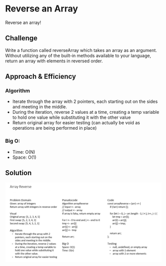# Reverse an Array
Reverse an array!

## Challenge
Write a function called reverseArray which takes an array as an argument. Without utilizing any of the built-in methods available to your language, return an array with elements in reversed order.

## Approach & Efficiency
### Algorithm
- Iterate through the array with 2 pointers, each starting out on the sides and meeting in the middle.
- During the iteration, reverse 2 values at a time, creating a temp variable to hold one value while substituting it with the other value
- Return original array for easier testing (can actually be void as operations are being performed in place)

### Big O:
- Time: O(N)
- Space: O(1)

## Solution
![Array Reverse](../../../assets/array-reverse.jpg "array reverse")
